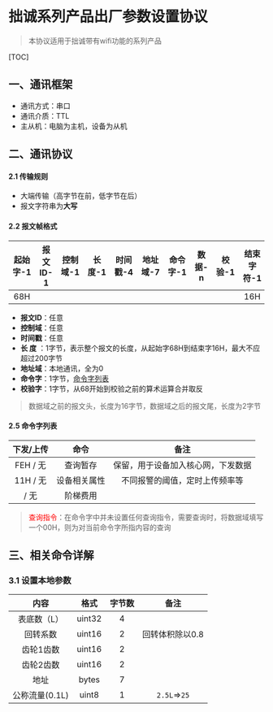 # 拙诚系列产品出厂参数设置协议

>本协议适用于拙诚带有wifi功能的系列产品
>

[TOC]


## 一、通讯框架

* 通讯方式：串口
* 通讯介质：TTL
* 主从机：电脑为主机，设备为从机


## 二、通讯协议

#### 2.1 传输规则

* 大端传输（高字节在前，低字节在后）
* 报文字符串为**大写**

#### 2.2 报文帧格式

|起始字-1|报文ID-1|控制域-1|长度-1|时间戳-4|地址域-7|命令字-1|数据-n|校验-1|结束字符-1|
|:---:|:---:|:---:|:---:|:---:|:---:|:---:|:---:|:---:|:---:|
|68H|||||||||16H|

* **报文ID**：任意
* **控制域**：任意
* **时间戳**：任意
* **长 度** ：1字节，表示整个报文的长度，从起始字68H到结束字16H，最大不应超过200字节
* **地址域**：本地通讯，全为0
* **命令字**：1字节，[命令字列表](#2.6)
* **校验字**：1字节，从68开始到校验之前的算术运算合并取反

>数据域之前的报文头，长度为16字节，数据域之后的报文尾，长度为2字节



#### 2.5 命令字列表
|下发/上传|命令|备注|
|:---:|:---:|:---:|
|FEH / 无|查询暂存|保留，用于设备加入核心网，下发数据|
|11H / 无|设备相关属性|不同报警的阈值，定时上传频率等|
|/ 无|阶梯费用||
><font color="red">查询指令</font>：在命令字中并未设置任何查询指令，需要查询时，将数据域填写一个00H，则为对当前命令字所指内容的查询

## 三、相关命令详解
### 3.1 设置本地参数

|内容|格式|字节数|备注|
|:---:|:---:|:---:|:---:|
|表底数（L）|uint32|4||
|回转系数|uint16|2|回转体积除以0.8|
|齿轮1齿数|uint16|2||
|齿轮2齿数|uint16|2||
|地址|bytes|7||
|公称流量(0.1L)|uint8|1|`2.5L`=>`25`|


